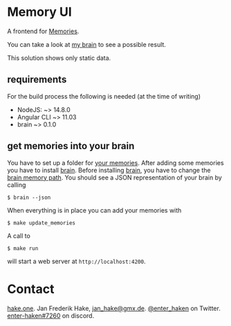 # Memory UI 

A frontend for [Memories][1].

You can take a look at [my brain][2] to see a possible result.

This solution shows only static data.

## requirements

For the build process the following is needed (at the time of writing)

* NodeJS: ~> 14.8.0
* Angular CLI ~> 11.03
* brain ~> 0.1.0

## get memories into your brain

You have to set up a folder for [your memories][3].
After adding some memories you have to install [brain][4].
Before installing [brain][4], you have to change the [brain memory path][5].
You should see a JSON representation of your brain by calling

```
$ brain --json
```

When everything is in place you can add your memories with

```
$ make update_memories
```

A call to

```
$ make run
```

will start a web server at `http://localhost:4200`.


[1]: https://github.com/enter-haken/memories
[2]: https://mui.hake.one
[3]: https://github.com/enter-haken/memories/tree/master/memories
[4]: https://github.com/enter-haken/brain
[5]: https://github.com/enter-haken/brain/blob/master/config/config.exs 

# Contact

[hake.one](https://hake.one). Jan Frederik Hake, <jan_hake@gmx.de>. [@enter_haken](https://twitter.com/enter_haken) on Twitter. [enter-haken#7260](https://discord.com) on discord.
